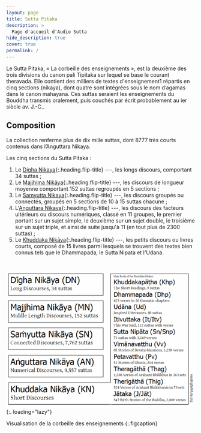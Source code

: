 ```yaml
---
layout: page
title: Sutta Pitaka
description: >
  Page d'accueil d'Audio Sutta
hide_description: true
cover: true
permalink: /
---
```


Le Sutta Pitaka, « La corbeille des enseignements », est la deuxième des trois divisions du canon pali Tipitaka sur lequel se base le courant theravada. Elle contient des milliers de textes d'enseignement1 répartis en cinq sections (nikaya), dont quatre sont intégrées sous le nom d’agamas dans le canon mahayana. Ces suttas seraient les enseignements du Bouddha transmis oralement, puis couchés par écrit probablement au ier siècle av. J.-C.. 

## Composition

La collection renferme plus de dix mille suttas, dont 8777 très courts contenus dans l’Anguttara Nikaya.

Les cinq sections du Sutta Pitaka :

1. Le [Digha Nikaya](/DN){:.heading.flip-title} ---, les longs discours, comportant 34 suttas ;
2. Le [Majjhima Nikāya](/MN){:.heading.flip-title} ---, les discours de longueur moyenne comportant 152 suttas regroupés en 5 sections ;
3. Le [Samyutta Nikaya](/SN){:.heading.flip-title} ---, les discours groupés ou connectés, groupés en 5 sections de 10 à 15 suttas chacune ;
4. L'[Anguttara Nikaya](/AN){:.heading.flip-title} ---, les discours des facteurs ultérieurs ou discours numériques, classé en 11 groupes, le premier portant sur un sujet simple, le deuxième sur un sujet double, le troisième sur un sujet triple, et ainsi de suite jusqu'à 11 (en tout plus de 2300 suttas) ;
5. Le [Khuddaka Nikāya](/KN){:.heading.flip-title} ---, les petits discours ou livres courts, composé de 15 livres parmi lesquels se trouvent des textes bien connus tels que le Dhammapada, le Sutta Nipata et l'Udana.

&nbsp;

![Chart](assets/img/chart.png){:. loading="lazy"}

Visualisation de la corbeille des enseignements
{:.figcaption}
